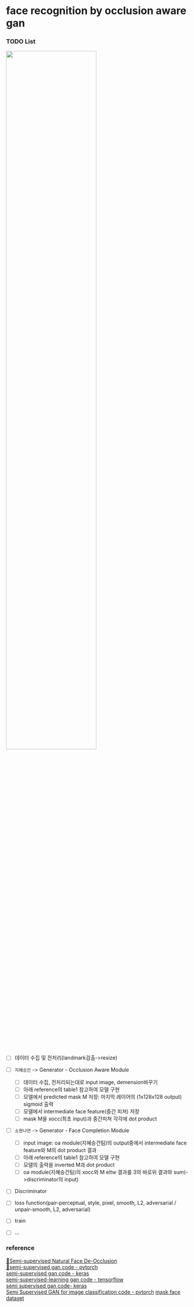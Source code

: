 # face recognition by occlusion aware gan


### TODO List
<img src="https://user-images.githubusercontent.com/47767202/117538385-e3223f00-b040-11eb-955c-bf317b293d16.png" width="70%">

- [ ] 데이터 수집 및 전처리(landmark검출->resize)
- [ ] `지혜승건` -> Generator - Occlusion Aware Module
  - [ ] 데이터 수집, 전처리되는대로 input image, demension바꾸기
  - [ ] 아래 reference의 table1 참고하여 모델 구현
  - [ ] 모델에서 predicted mask M 저장: 마지막 레이어의 (1x128x128 output) sigmoid 출력
  - [ ] 모델에서 intermediate face feature(중간 피쳐) 저장
  - [ ] mask M을 xocc(최초 input)과 중간피쳐 각각에 dot product
- [ ] `소현나연` -> Generator - Face Completion Module
  - [ ] input image: oa module(지혜승건팀)의 output중에서 intermediate face feature와 M의 dot product 결과
  - [ ] 아래 reference의 table1 참고하여 모델 구현
  - [ ] 모델의 출력을 inverted M과 dot product
  - [ ] oa module(지혜승건팀)의 xocc와 M eltw 결과를 3의 바로위 결과와 sum(->discriminator의 input)
- [ ] Discriminator
- [ ] loss function(pair-perceptual, style, pixel, smooth, L2, adversarial / unpair-smooth, L2, adversarial)
- [ ] train
- [ ] ...



### reference
[💫Semi-supervised Natural Face De-Occlusion](https://sci-hub.se/https://ieeexplore.ieee.org/abstract/document/9195444)  
[💫semi-supervised gan code - pytorch](https://github.com/eriklindernoren/PyTorch-GAN/blob/master/implementations/sgan/sgan.py)  
[semi-supervised gan code - keras](https://github.com/eriklindernoren/Keras-GAN/blob/master/sgan/sgan.py)  
[semi-supervised-learning gan code - tensorflow](https://github.com/nejlag/Semi-Supervised-Learning-GAN)  
[semi supervised gan code- keras](https://livebook.manning.com/book/gans-in-action/chapter-7/v-6/)  
[Semi Supervised GAN for image classification code - pytorch](https://nbviewer.jupyter.org/github/opetrova/SemiSupervisedPytorchGAN/blob/master/SemiSupervisedGAN.ipynb)
[mask face dataset](https://github.com/X-zhangyang/Real-World-Masked-Face-Dataset)
